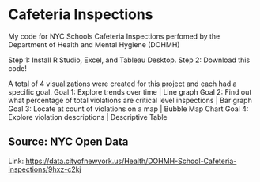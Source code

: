 # Cafeteria Inspections
My code for NYC Schools Cafeteria Inspections perfomed by the Department of Health and Mental Hygiene (DOHMH)

Step 1: Install R Studio, Excel, and Tableau Desktop.
Step 2: Download this code! 

A total of 4 visualizations were created for this project and each had a specific goal.
Goal 1: Explore trends over time | Line graph 
Goal 2: Find out what percentage of total violations are critical level inspections | Bar graph
Goal 3: Locate at count of violations on a map | Bubble Map Chart
Goal 4: Explore violation descriptions | Descriptive Table 

## Source: NYC Open Data
Link: https://data.cityofnewyork.us/Health/DOHMH-School-Cafeteria-inspections/9hxz-c2kj
